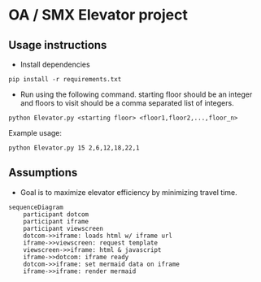 # OA / SMX Elevator project

## Usage instructions
* Install dependencies

```
pip install -r requirements.txt
```

* Run using the following command. starting floor should be an integer and floors to visit 
should be a comma separated list of integers.
```
python Elevator.py <starting floor> <floor1,floor2,...,floor_n>
```

Example usage:
```
python Elevator.py 15 2,6,12,18,22,1
```

## Assumptions
* Goal is to maximize elevator efficiency by minimizing travel time.


```mermaid
sequenceDiagram
    participant dotcom
    participant iframe
    participant viewscreen
    dotcom->>iframe: loads html w/ iframe url
    iframe->>viewscreen: request template
    viewscreen->>iframe: html & javascript
    iframe->>dotcom: iframe ready
    dotcom->>iframe: set mermaid data on iframe
    iframe->>iframe: render mermaid
```